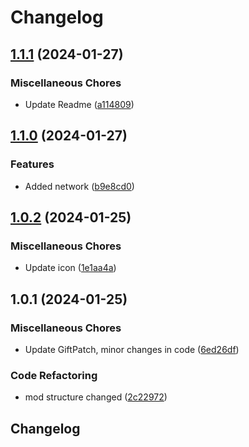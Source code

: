 # Changelog

## [1.1.1](https://github.com/Hypick122/ExplosivePresents/compare/v1.1.0...v1.1.1) (2024-01-27)


### Miscellaneous Chores

* Update Readme ([a114809](https://github.com/Hypick122/ExplosivePresents/commit/a114809f9338e8a1ac36cab3d9de7199ac820003))

## [1.1.0](https://github.com/Hypick122/ExplosivePresents/compare/v1.0.2...v1.1.0) (2024-01-27)


### Features

* Added network ([b9e8cd0](https://github.com/Hypick122/ExplosivePresents/commit/b9e8cd0b5700eff219eaf851d2c37b7fac221265))

## [1.0.2](https://github.com/Hypick122/ExplosivePresents/compare/v1.0.1...v1.0.2) (2024-01-25)


### Miscellaneous Chores

* Update icon ([1e1aa4a](https://github.com/Hypick122/ExplosivePresents/commit/1e1aa4abc7f15e974d6ac75bb0de5bdd31643387))

## 1.0.1 (2024-01-25)


### Miscellaneous Chores

* Update GiftPatch, minor changes in code ([6ed26df](https://github.com/Hypick122/ExplosivePresents/commit/6ed26df2e21eba052ead9fd0e3d4f38b46333e6f))


### Code Refactoring

* mod structure changed ([2c22972](https://github.com/Hypick122/ExplosivePresents/commit/2c229724413be225f8e7b3b6b39d908c98df5312))

## Changelog
